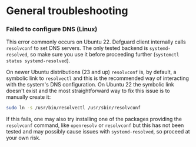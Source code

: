 # General troubleshooting

### Failed to configure DNS (Linux)

This error commonly occurs on Ubuntu 22. Defguard client internally calls `resolvconf` to set DNS servers. The only tested backend is `systemd-resolved`, so make sure you use it before proceeding further (`systemctl status systemd-resolved`).&#x20;

On newer Ubuntu distributions (23 and up) `resolvconf` is, by default, a symbolic link to `resolvectl` and this is the recommended way of interacting with the system's DNS configuration. On Ubuntu 22 the symbolic link doesn't exist and the most straightforward way to fix this issue is to manually create it:

```bash
sudo ln -s /usr/bin/resolvectl /usr/sbin/resolvconf
```

If this fails, one may also try installing one of the packages providing the `resolvconf` command, like `openresolv` or `resolvconf` but this has not been tested and may possibly cause issues with `systemd-resolved`, so proceed at your own risk.
